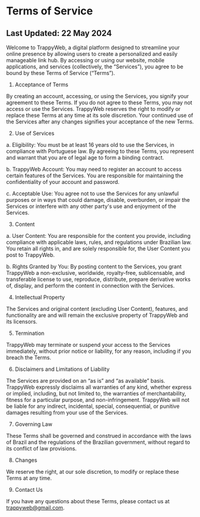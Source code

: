 # Terms of Service

## Last Updated: 22 May 2024

Welcome to TrappyWeb, a digital platform designed to streamline your online presence by allowing users to create a personalized and easily manageable link hub. By accessing or using our website, mobile applications, and services (collectively, the “Services”), you agree to be bound by these Terms of Service (“Terms”).

1. Acceptance of Terms

By creating an account, accessing, or using the Services, you signify your agreement to these Terms. If you do not agree to these Terms, you may not access or use the Services. TrappyWeb reserves the right to modify or replace these Terms at any time at its sole discretion. Your continued use of the Services after any changes signifies your acceptance of the new Terms.

2. Use of Services

a. Eligibility: You must be at least 16 years old to use the Services, in compliance with Portuguese law. By agreeing to these Terms, you represent and warrant that you are of legal age to form a binding contract.

b. TrappyWeb Account: You may need to register an account to access certain features of the Services. You are responsible for maintaining the confidentiality of your account and password.

c. Acceptable Use: You agree not to use the Services for any unlawful purposes or in ways that could damage, disable, overburden, or impair the Services or interfere with any other party's use and enjoyment of the Services.

3. Content

a. User Content: You are responsible for the content you provide, including compliance with applicable laws, rules, and regulations under Brazilian law. You retain all rights in, and are solely responsible for, the User Content you post to TrappyWeb.

b. Rights Granted by You: By posting content to the Services, you grant TrappyWeb a non-exclusive, worldwide, royalty-free, sublicensable, and transferable license to use, reproduce, distribute, prepare derivative works of, display, and perform the content in connection with the Services.

4. Intellectual Property

The Services and original content (excluding User Content), features, and functionality are and will remain the exclusive property of TrappyWeb and its licensors.

5. Termination

TrappyWeb may terminate or suspend your access to the Services immediately, without prior notice or liability, for any reason, including if you breach the Terms.

6. Disclaimers and Limitations of Liability

The Services are provided on an “as is” and “as available” basis. TrappyWeb expressly disclaims all warranties of any kind, whether express or implied, including, but not limited to, the warranties of merchantability, fitness for a particular purpose, and non-infringement. TrappyWeb will not be liable for any indirect, incidental, special, consequential, or punitive damages resulting from your use of the Services.

7. Governing Law

These Terms shall be governed and construed in accordance with the laws of Brazil and the regulations of the Brazilian government, without regard to its conflict of law provisions.

8. Changes

We reserve the right, at our sole discretion, to modify or replace these Terms at any time.

9. Contact Us

If you have any questions about these Terms, please contact us at trappyweb@gmail.com.
